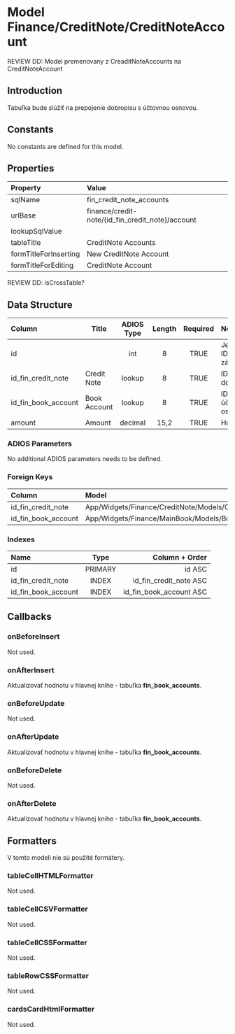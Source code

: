 # Model Finance/CreditNote/CreditNoteAccount

REVIEW DD: Model premenovany z CreaditNoteAccounts na CreditNoteAccount

## Introduction

Tabuľka bude slúžiť na prepojenie dobropisu s účtovnou osnovou.

## Constants

No constants are defined for this model.

## Properties

| Property              | Value                                            |
| :-------------------- | :----------------------------------------------- |
| sqlName               | fin_credit_note_accounts                         |
| urlBase               | finance/credit-note/{id_fin_credit_note}/account |
| lookupSqlValue        |                                                  |
| tableTitle            | CreditNote Accounts                              |
| formTitleForInserting | New CreditNote Account                           |
| formTitleForEditing   | CreditNote Account                               |

REVIEW DD: isCrossTable?

## Data Structure

| Column              | Title        | ADIOS Type | Length | Required | Notes                     |
| :------------------ | ------------ | :--------: | :----: | :------: | :------------------------ |
| id                  |              |    int     |   8    |   TRUE   | Jedinečné ID záznamu      |
| id_fin_credit_note  | Credit Note  |   lookup   |   8    |   TRUE   | ID dobropisu              |
| id_fin_book_account | Book Account |   lookup   |   8    |   TRUE   | ID účtu z účtovnej osnovy |
| amount              | Amount       |  decimal   |  15,2  |   TRUE   | Hodnota                   |

### ADIOS Parameters

No additional ADIOS parameters needs to be defined.

### Foreign Keys

| Column              | Model                                            | Relation | OnUpdate | OnDelete |
| :------------------ | :----------------------------------------------- | :------: | -------- | -------- |
| id_fin_credit_note  | App/Widgets/Finance/CreditNote/Models/CreditNote |   1:N    | Cascade  | Restrict |
| id_fin_book_account | App/Widgets/Finance/MainBook/Models/BookAccount  |   1:N    | Cascade  | Restrict |

### Indexes

| Name                |  Type   |          Column + Order |
| :------------------ | :-----: | ----------------------: |
| id                  | PRIMARY |                  id ASC |
| id_fin_credit_note  |  INDEX  |  id_fin_credit_note ASC |
| id_fin_book_account |  INDEX  | id_fin_book_account ASC |

## Callbacks

### onBeforeInsert

Not used.

### onAfterInsert

Aktualizovať hodnotu v hlavnej knihe - tabuľka **fin_book_accounts**.

### onBeforeUpdate

Not used.

### onAfterUpdate

Aktualizovať hodnotu v hlavnej knihe - tabuľka **fin_book_accounts**.

### onBeforeDelete

Not used.

### onAfterDelete

Aktualizovať hodnotu v hlavnej knihe - tabuľka **fin_book_accounts**.

## Formatters

V tomto modeli nie sú použité formátery.

### tableCellHTMLFormatter

Not used.

### tableCellCSVFormatter

Not used.

### tableCellCSSFormatter

Not used.

### tableRowCSSFormatter

Not used.

### cardsCardHtmlFormatter

Not used.
